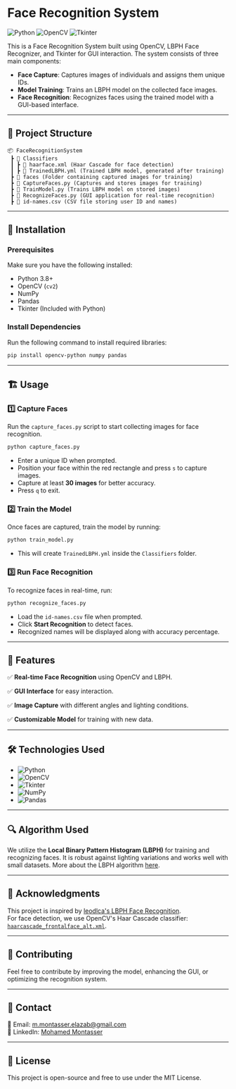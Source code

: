 # Face Recognition System

![Python](https://img.shields.io/badge/Python-3.8%2B-blue?logo=python&logoColor=white)
![OpenCV](https://img.shields.io/badge/OpenCV-4.5%2B-red?logo=opencv&logoColor=white)
![Tkinter](https://img.shields.io/badge/Tkinter-GUI-orange)

This is a Face Recognition System built using OpenCV, LBPH Face Recognizer, and Tkinter for GUI interaction. The system consists of three main components:

- **Face Capture**: Captures images of individuals and assigns them unique IDs.
- **Model Training**: Trains an LBPH model on the collected face images.
- **Face Recognition**: Recognizes faces using the trained model with a GUI-based interface.

---
## 📁 Project Structure
```
📦 FaceRecognitionSystem
 ┣ 📂 Classifiers
 ┃ ┣ 📜 haarface.xml (Haar Cascade for face detection)
 ┃ ┣ 📜 TrainedLBPH.yml (Trained LBPH model, generated after training)
 ┣ 📂 faces (Folder containing captured images for training)
 ┣ 📜 CaptureFaces.py (Captures and stores images for training)
 ┣ 📜 TrainModel.py (Trains LBPH model on stored images)
 ┣ 📜 RecognizeFaces.py (GUI application for real-time recognition)
 ┣ 📜 id-names.csv (CSV file storing user ID and names)
```

---
## 🚀 Installation
### Prerequisites
Make sure you have the following installed:
- Python 3.8+
- OpenCV (`cv2`)
- NumPy
- Pandas
- Tkinter (Included with Python)

### Install Dependencies
Run the following command to install required libraries:
```bash
pip install opencv-python numpy pandas
```

---
## 🏗 Usage
### 1️⃣ Capture Faces
Run the `capture_faces.py` script to start collecting images for face recognition.
```bash
python capture_faces.py
```
- Enter a unique ID when prompted.
- Position your face within the red rectangle and press `s` to capture images.
- Capture at least **30 images** for better accuracy.
- Press `q` to exit.

### 2️⃣ Train the Model
Once faces are captured, train the model by running:
```bash
python train_model.py
```
- This will create `TrainedLBPH.yml` inside the `Classifiers` folder.

### 3️⃣ Run Face Recognition
To recognize faces in real-time, run:
```bash
python recognize_faces.py
```
- Load the `id-names.csv` file when prompted.
- Click **Start Recognition** to detect faces.
- Recognized names will be displayed along with accuracy percentage.

---
## 🎯 Features
✅ **Real-time Face Recognition** using OpenCV and LBPH.

✅ **GUI Interface** for easy interaction.

✅ **Image Capture** with different angles and lighting conditions.

✅ **Customizable Model** for training with new data.

---
## 🛠 Technologies Used
- ![Python](https://img.shields.io/badge/Python-3.8%2B-blue?logo=python&logoColor=white)
- ![OpenCV](https://img.shields.io/badge/OpenCV-4.5%2B-red?logo=opencv&logoColor=white)
- ![Tkinter](https://img.shields.io/badge/Tkinter-GUI-orange)
- ![NumPy](https://img.shields.io/badge/NumPy-Matrix-blue?logo=numpy&logoColor=white)
- ![Pandas](https://img.shields.io/badge/Pandas-Dataframe-blue?logo=pandas&logoColor=white)

---
## 🔍 Algorithm Used
We utilize the **Local Binary Pattern Histogram (LBPH)** for training and recognizing faces. It is robust against lighting variations and works well with small datasets. More about the LBPH algorithm [here](https://towardsdatascience.com/face-recognition-how-lbph-works-90ec258c3d6b).

---
## 📌 Acknowledgments
This project is inspired by [leodlca's LBPH Face Recognition](https://github.com/leodlca/lbph-face-recognition).  
For face detection, we use OpenCV's Haar Cascade classifier: [`haarcascade_frontalface_alt.xml`](https://github.com/opencv/opencv/blob/master/data/haarcascades/haarcascade_frontalface_alt.xml).

---
## 🤝 Contributing
Feel free to contribute by improving the model, enhancing the GUI, or optimizing the recognition system. 

---
## 📩 Contact
📧 Email: [m.montasser.elazab@gmail.com](mailto:m.montasser.elazab@gmail.com)  
🔗 LinkedIn: [Mohamed Montasser](https://www.linkedin.com/in/mohamed-montasser-/)

---
## 📝 License
This project is open-source and free to use under the MIT License.
